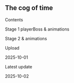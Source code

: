 ## The cog of time

Contents

Stage 1 playerBoss & animations

Stage 2  & animations

Upload

2025-10-01

Latest update

2025-10-02

